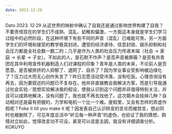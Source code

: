 ```yaml
---
date: 2023-12-29
---
```


Dato 2023. 12·29 从这世界的映射中确认了自我还是通过影响世界构建了自我？不要责怪现在的学生们不成熟、混乱、幼稚和偏激，一方面这本身就是学生们学习过程中的必然阶段，在这种环境下有些不同的声音（混乱）已难能可贵。另一方面学生们的环境和接受的教学极其封闭，遭受的经济虐待、信息封锁、娱乐抑制和社会压力都是全社会数一数二的；几乎是作为人类的社会压力传递末端（社会 → 家庭 → 长辈 → 子女）。不如此的人，是石默不作声？是否声音被屏蔽？是否有共青团在其中利用宣传机器制造人们对课程的印象？青年是人类的未来，不论前人是否愿意。是否被排挤的人抑郁了、退网了、自杀了？因为学业事业受影响被边缘化了？压力过大而无心创作失言了？昨日志愿活动受冷落，没有吃饭。心理咨询没有再去，因为要叙述的问题已不复存在。他并非直接教会我解决方案，而是引导我通过社会实验／思想实验解决我的假设，使我认识到这个问题并非值得特别关注，并且可以成熟地解决，没有问题了，我也就不再去找他了。这次期木会挂掉几种？自动相对还是最有把握的，力学和电机一个比一个难。崖假里，又会有怎样的弄虚作假呢？Foke it till you make it 呢？因发表自己认识转变的言论而被禁言，想必同时也被删除了，可见年度总活中“听见每一种声音”的虚伪，也验证了我的猜想，舆情对立如此，觉得改变功不可设，甚至可以说是主因，我没有详细调查分析。
KOKUYO
